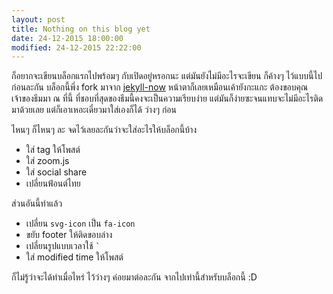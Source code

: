 ```yaml
---
layout: post
title: Nothing on this blog yet
date: 24-12-2015 18:00:00
modified: 24-12-2015 22:22:00
---
```


ก็อยากจะเขียนบล็อกแรกไปพร้อมๆ กับเปิดอยู่หรอกนะ แต่มันยังไม่มีอะไรจะเขียน ก็ค้างๆ ไว้แบบนี้ไปก่อนละกัน บล็อกนี้พึ่ง fork มาจาก [jekyll-now](https://github.com/barryclark/jekyll-now) หน้าตาก็เลยเหมือนเค้ายังกะแกะ ต้องขอบคุณเจ้าของธีมมา ณ ที่นี้ ที่ชอบที่สุดของธีมนี้คงจะเป็นความเรียบง่าย แต่มันก็ง่ายซะจนแทบจะไม่มีอะไรติดมาด้วยเลย แต่ก็เอาเหอะเดี๋ยวมาใส่เองก็ได้ ว่างๆ ก่อน

ไหนๆ ก็ไหนๆ ละ จดไว้เลยละกันว่าจะใส่อะไรให้บล็อกนี้บ้าง

- ใส่ tag ให้โพสต์
- ใส่ zoom.js
- ใส่ social share
- เปลี่ยนฟ้อนต์ไทย

ส่วนอันนี้ทำแล้ว

- เปลี่ยน `svg-icon` เป็น `fa-icon`
- ขยับ footer ให้ติดขอบล่าง
- เปลี่ยนรูปแบบเวลาใช้ <code>`</code>
- ใส่ modified time ให้โพสต์

ก็ไม่รู้ว่าจะได้ทำเมื่อไหร่ ไว้ว่างๆ ค่อยมาต่อละกัน จากไปเท่านี้สำหรับบล็อกนี้ :D
